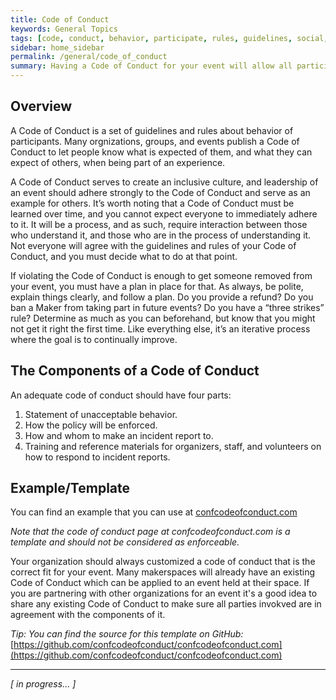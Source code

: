 ```yaml
---
title: Code of Conduct
keywords: General Topics
tags: [code, conduct, behavior, participate, rules, guidelines, social, contract]
sidebar: home_sidebar
permalink: /general/code_of_conduct
summary: Having a Code of Conduct for your event will allow all participants to know what behavior is expected of them.
---
```


## Overview

A  Code of Conduct is a set of guidelines and rules about behavior of participants. Many orgnizations, groups, and events publish a Code of Conduct to let people know what is expected of them, and what they can expect of others, when being part of an experience.

A Code of Conduct serves to create an inclusive culture, and leadership of an event should adhere strongly to the Code of Conduct and serve as an example for others. It’s worth noting that a Code of Conduct must be learned over time, and you cannot expect everyone to immediately adhere to it. It will be a process, and as such, require interaction between those who understand it, and those who are in the process of understanding it. Not everyone will agree with the guidelines and rules of your Code of Conduct, and you must decide what to do at that point.

If violating the Code of Conduct is enough to get someone removed from your event, you must have a plan in place for that. As always, be polite, explain things clearly, and follow a plan. Do you provide a refund? Do you ban a Maker from taking part in future events? Do you have a “three strikes” rule? Determine as much as you can beforehand, but know that you might not get it right the first time. Like everything else, it’s an iterative process where the goal is to continually improve.

## The Components of a Code of Conduct

An adequate code of conduct should have four parts:

1. Statement of unacceptable behavior.
2. How the policy will be enforced.
3. How and whom to make an incident report to.
4. Training and reference materials for organizers, staff, and volunteers on how to respond to incident reports.


## Example/Template

You can find an example that you can use at [confcodeofconduct.com](https://confcodeofconduct.com/)

_Note that the code of conduct page at confcodeofconduct.com is a template and should not be considered as enforceable._
 
Your organization should always customized a code of conduct that is the correct fit for your event. Many makerspaces will already have an existing Code of Conduct which can be applied to an event held at their space. If you are partnering with other organizations for an event it's a good idea to share any existing Code of Conduct to make sure all parties invokved are in agreement with the components of it.

_Tip: You can find the source for this template on GitHub:_ [https://github.com/confcodeofconduct/confcodeofconduct.com](https://github.com/confcodeofconduct/confcodeofconduct.com)

---

_[ in progress... ]_
